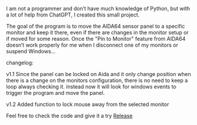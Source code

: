I am not a programmer and don’t have much knowledge of Python, but with a lot of help from ChatGPT, I created this small project.

The goal of the program is to move the AIDA64 sensor panel to a specific monitor and keep it there, even if there are changes in the monitor setup or if moved for some reason. Once the "Pin to Monitor" feature from AIDA64 doesn’t work properly for me when I disconnect one of my monitors or suspend Windows...

changelog:

v1.1
Since the panel can be locked on Aida and it only change position when there is a change on the monitors configuration, there is no need to keep a loop always checking it. instead now it will look for windows events to trigger the program and move the panel.

v1.2
Added function to lock mouse away from the selected monitor

Feel free to check the code and give it a try
[Release](https://github.com/Nitinh0/MoveSensorPanel/releases/tag/v1.2)
